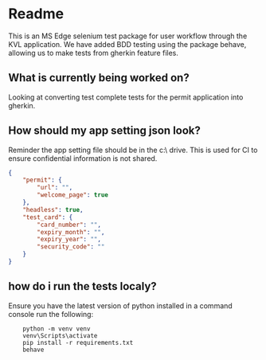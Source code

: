 # Readme

This is an MS Edge selenium test package for user workflow through the KVL application. We have added BDD testing using the package behave, allowing us to make tests from gherkin feature files. 

## What is currently being worked on?

Looking at converting test complete tests for the permit application into gherkin.


## How should my app setting json look?
Reminder the app setting file should be in the c:\ drive. This is used for CI to ensure confidential information is not shared.

```json
{
    "permit": {
        "url": "",
        "welcome_page": true
    },
    "headless": true,
    "test_card": {
        "card_number": "",
        "expiry_month": "",
        "expiry_year": "",
        "security_code": ""
    }
}
```

## how do i run the tests localy?
Ensure you have the latest version of python installed
in a command console run the following: 
```
    python -m venv venv
    venv\Scripts\activate
    pip install -r requirements.txt
    behave
```